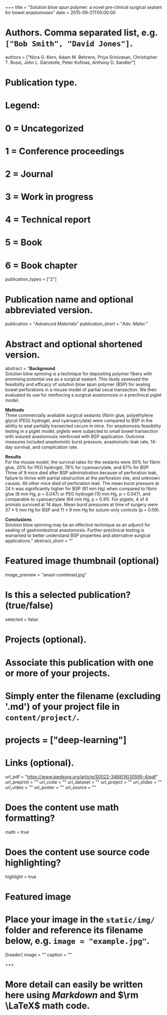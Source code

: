+++
title = "Solution blow spun polymer: a novel pre-clinical surgical sealant for bowel anastomoses"
date = 2015-09-21T00:00:00

# Authors. Comma separated list, e.g. `["Bob Smith", "David Jones"]`.
authors = ["Nora G. Kern, Adam M. Behrens, Priya Srinivasan, Christopher T. Rossi, John L. Daristotle, Peter Kofinas, Anthony D. Sandler"]

# Publication type.
# Legend:
# 0 = Uncategorized
# 1 = Conference proceedings
# 2 = Journal
# 3 = Work in progress
# 4 = Technical report
# 5 = Book
# 6 = Book chapter
publication_types = ["2"]

# Publication name and optional abbreviated version.
publication = "*Advanced Materials*"
publication_short = "*Adv. Mater.*"

# Abstract and optional shortened version.
abstract = "**Background**  
Solution blow spinning is a technique for depositing polymer fibers with promising potential use as a surgical sealant. This study assessed the feasibility and efficacy of solution blow spun polymer (BSP) for sealing bowel perforations in a mouse model of partial cecal transection. We then evaluated its use for reinforcing a surgical anastomosis in a preclinical piglet model.

**Methods**  
Three commercially available surgical sealants (fibrin glue, polyethylene glycol (PEG) hydrogel, and cyanoacrylate) were compared to BSP in the ability to seal partially transected cecum in mice. For anastomosis feasibility testing in a piglet model, piglets were subjected to small bowel transection with sutured anastomosis reinforced with BSP application. Outcome measures included anastomotic burst pressure, anastomotic leak rate, 14-day survival, and complication rate.

**Results**  
For the mouse model, the survival rates for the sealants were 30% for fibrin glue, 20% for PEG hydrogel, 78% for cyanoacrylate, and 67% for BSP. Three of 9 mice died after BSP administration because of perforation leak, failure to thrive with partial obstruction at the perforation site, and unknown causes. All other mice died of perforation leak. The mean burst pressure at 24 h was significantly higher for BSP (81 mm Hg) when compared to fibrin glue (6 mm Hg, p = 0.047) or PEG hydrogel (10 mm Hg, p = 0.047), and comparable to cyanoacrylate (64 mm Hg, p = 0.91). For piglets, 4 of 4 animals survived at 14 days. Mean burst pressures at time of surgery were 37 ± 5 mm Hg for BSP and 11 ± 9 mm Hg for suture-only controls (p = 0.09).

**Conclusions**  
Solution blow spinning may be an effective technique as an adjunct for sealing of gastrointestinal anastomosis. Further preclinical testing is warranted to better understand BSP properties and alternative surgical applications."
abstract_short = ""

# Featured image thumbnail (optional)
image_preview = "anast-combined.jpg"

# Is this a selected publication? (true/false)
selected = false

# Projects (optional).
#   Associate this publication with one or more of your projects.
#   Simply enter the filename (excluding '.md') of your project file in `content/project/`.
#  projects = ["deep-learning"]

# Links (optional).
url_pdf = "https://www.jpedsurg.org/article/S0022-3468(16)30595-4/pdf"
url_preprint = ""
url_code = ""
url_dataset = ""
url_project = ""
url_slides = ""
url_video = ""
url_poster = ""
url_source = ""

# Does the content use math formatting?
math = true

# Does the content use source code highlighting?
highlight = true

# Featured image
# Place your image in the `static/img/` folder and reference its filename below, e.g. `image = "example.jpg"`.
[header]
image = ""
caption = ""

+++

# More detail can easily be written here using *Markdown* and $\rm \LaTeX$ math code.
